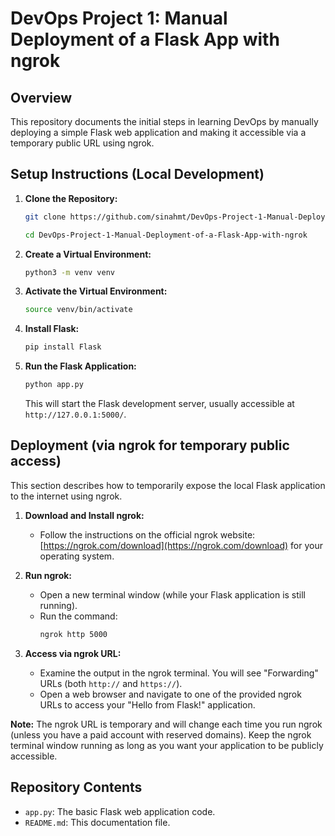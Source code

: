 # DevOps Project 1: Manual Deployment of a Flask App with ngrok

## Overview

This repository documents the initial steps in learning DevOps by manually deploying a simple Flask web application and making it accessible via a temporary public URL using ngrok.

## Setup Instructions (Local Development)

1.  **Clone the Repository:**
    ```bash
    git clone https://github.com/sinahmt/DevOps-Project-1-Manual-Deployment-of-a-Flask-App-with-ngrok.git

    cd DevOps-Project-1-Manual-Deployment-of-a-Flask-App-with-ngrok
    ```

2.  **Create a Virtual Environment:**
    ```bash
    python3 -m venv venv
    ```

3.  **Activate the Virtual Environment:**
    ```bash
    source venv/bin/activate
    ```

4.  **Install Flask:**
    ```bash
    pip install Flask
    ```

5.  **Run the Flask Application:**
    ```bash
    python app.py
    ```
    This will start the Flask development server, usually accessible at `http://127.0.0.1:5000/`.

## Deployment (via ngrok for temporary public access)

This section describes how to temporarily expose the local Flask application to the internet using ngrok.

1.  **Download and Install ngrok:**
    * Follow the instructions on the official ngrok website: [https://ngrok.com/download](https://ngrok.com/download) for your operating system.

2.  **Run ngrok:**
    * Open a new terminal window (while your Flask application is still running).
    * Run the command:
        ```bash
        ngrok http 5000
        ```

3.  **Access via ngrok URL:**
    * Examine the output in the ngrok terminal. You will see "Forwarding" URLs (both `http://` and `https://`).
    * Open a web browser and navigate to one of the provided ngrok URLs to access your "Hello from Flask!" application.

**Note:** The ngrok URL is temporary and will change each time you run ngrok (unless you have a paid account with reserved domains). Keep the ngrok terminal window running as long as you want your application to be publicly accessible.

## Repository Contents

* `app.py`: The basic Flask web application code.
* `README.md`: This documentation file.